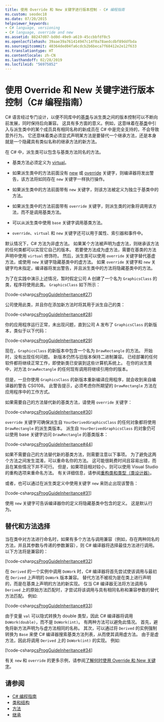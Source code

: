 ```yaml
---
title: 使用 Override 和 New 关键字进行版本控制 - C# 编程指南
ms.custom: seodec18
ms.date: 07/20/2015
helpviewer_keywords:
- C# language, versioning
- C# language, override and new
ms.assetid: 88247d07-bd0d-49e9-a619-45ccbbfdf0c5
ms.openlocfilehash: 39aae39a761414947c14f0a78aedcdbf89ddfbda
ms.sourcegitcommit: 40364ded04fa6cdcb2b6beca7f68412e2e12f633
ms.translationtype: HT
ms.contentlocale: zh-CN
ms.lasthandoff: 02/28/2019
ms.locfileid: "56975852"
---
```

# <a name="versioning-with-the-override-and-new-keywords-c-programming-guide"></a>使用 Override 和 New 关键字进行版本控制（C# 编程指南）
C# 语言经过专门设计，以便不同库中的[基类](../../../csharp/language-reference/keywords/base.md)与派生类之间的版本控制可以不断向前发展，同时保持后向兼容。 这具有多方面的意义。例如，这意味着在基[类](../../../csharp/language-reference/keywords/class.md)中引入与派生类中的某个成员具有相同名称的新成员在 C# 中是完全支持的，不会导致意外行为。 它还意味着类必须显式声明某方法是要替代一个继承方法，还是本身就是一个隐藏具有类似名称的继承方法的新方法。  
  
 在 C# 中，派生类可以包含与基类方法同名的方法。  
  
-   基类方法必须定义为 [virtual](../../../csharp/language-reference/keywords/virtual.md)。  
  
-   如果派生类中的方法前面没有 [new](../../../csharp/language-reference/keywords/new.md) 或 [override](../../../csharp/language-reference/keywords/override.md) 关键字，则编译器将发出警告，该方法将如同存在 `new` 关键字一样执行操作。  
  
-   如果派生类中的方法前面带有 `new` 关键字，则该方法被定义为独立于基类中的方法。  
  
-   如果派生类中的方法前面带有 `override` 关键字，则派生类的对象将调用该方法，而不是调用基类方法。  
  
-   可以从派生类中使用 `base` 关键字调用基类方法。  
  
-   `override`、`virtual` 和 `new` 关键字还可以用于属性、索引器和事件中。  
  
 默认情况下，C# 方法为非虚方法。 如果某个方法被声明为虚方法，则继承该方法的任何类都可以实现它自己的版本。 若要使方法成为虚方法，需要在基类的方法声明中使用 `virtual` 修饰符。 然后，派生类可以使用 `override` 关键字替代基虚方法，或使用 `new` 关键字隐藏基类中的虚方法。 如果 `override` 关键字和 `new` 关键字均未指定，编译器将发出警告，并且派生类中的方法将隐藏基类中的方法。  
  
 为了在实践中演示上述情况，暂时假定公司 A 创建了一个名为 `GraphicsClass` 的类，程序将使用此类。 `GraphicsClass` 如下所示：  
  
 [!code-csharp[csProgGuideInheritance#27](~/samples/snippets/csharp/VS_Snippets_VBCSharp/csProgGuideInheritance/CS/Inheritance.cs#27)]  
  
 公司使用此类，并且你在添加新方法时将其用于派生自己的类：  
  
 [!code-csharp[csProgGuideInheritance#28](~/samples/snippets/csharp/VS_Snippets_VBCSharp/csProgGuideInheritance/CS/Inheritance.cs#28)]  
  
 你的应用程序运行正常，未出现问题，直到公司 A 发布了 `GraphicsClass` 的新版本，类似于以下代码：  
  
 [!code-csharp[csProgGuideInheritance#29](~/samples/snippets/csharp/VS_Snippets_VBCSharp/csProgGuideInheritance/CS/Inheritance.cs#29)]  
  
 现在，`GraphicsClass` 的新版本中包含一个名为 `DrawRectangle` 的方法。 开始时，没有出现任何问题。 新版本仍然与旧版本保持二进制兼容。 已经部署的任何软件都将继续正常工作，即使新类已安装到这些计算机系统上。 在你的派生类中，对方法 `DrawRectangle` 的任何现有调用将继续引用你的版本。  
  
 但是，一旦你使用 `GraphicsClass` 的新版本重新编译应用程序，就会收到来自编译器的警告 CS0108。 此警告提示，必须考虑你所期望的 `DrawRectangle` 方法在应用程序中的工作方式。  
  
 如果需要自己的方法替代新的基类方法，请使用 `override` 关键字：  
  
 [!code-csharp[csProgGuideInheritance#30](~/samples/snippets/csharp/VS_Snippets_VBCSharp/csProgGuideInheritance/CS/Inheritance.cs#30)]  
  
 `override` 关键字可确保派生自 `YourDerivedGraphicsClass` 的任何对象都将使用 `DrawRectangle` 的派生类版本。 派生自 `YourDerivedGraphicsClass` 的对象仍可以使用 base 关键字访问 `DrawRectangle` 的基类版本：  
  
 [!code-csharp[csProgGuideInheritance#44](~/samples/snippets/csharp/VS_Snippets_VBCSharp/csProgGuideInheritance/CS/Inheritance.cs#44)]  
  
 如果不需要自己的方法替代新的基类方法，则需要注意以下事项。 为了避免这两个方法之间发生混淆，可以重命名你的方法。 这可能很耗费时间且容易出错，而且在某些情况下并不可行。 但是，如果项目相对较小，则可以使用 Visual Studio 的重构选项来重命名方法。 有关详细信息，请参阅[重构类和类型（类设计器）](/visualstudio/ide/refactoring-classes-and-types-class-designer)。  
  
 或者，也可以通过在派生类定义中使用关键字 `new` 来防止出现该警告：  
  
 [!code-csharp[csProgGuideInheritance#31](~/samples/snippets/csharp/VS_Snippets_VBCSharp/csProgGuideInheritance/CS/Inheritance.cs#31)]  
  
 使用 `new` 关键字可告诉编译器你的定义将隐藏基类中包含的定义。 这是默认行为。  
  
## <a name="override-and-method-selection"></a>替代和方法选择  
 当在类中对方法进行命名时，如果有多个方法与调用兼容（例如，存在两种同名的方法，并且其参数与传递的参数兼容），则 C# 编译器将选择最佳方法进行调用。 以下方法将是兼容的：  
  
 [!code-csharp[csProgGuideInheritance#32](~/samples/snippets/csharp/VS_Snippets_VBCSharp/csProgGuideInheritance/CS/Inheritance.cs#32)]  
  
 在 `Derived` 的一个实例中调用 `DoWork` 时，C# 编译器将首先尝试使该调用与最初在 `Derived` 上声明的 `DoWork` 版本兼容。 替代方法不被视为是在类上进行声明的，而是在基类上声明的方法的新实现。 仅当 C# 编译器无法将方法调用与 `Derived` 上的原始方法匹配时，才尝试将该调用与具有相同名称和兼容参数的替代方法匹配。 例如:  
  
 [!code-csharp[csProgGuideInheritance#33](~/samples/snippets/csharp/VS_Snippets_VBCSharp/csProgGuideInheritance/CS/Inheritance.cs#33)]  
  
 由于变量 `val` 可以隐式转换为 double 类型，因此 C# 编译器将调用 `DoWork(double)`，而不是 `DoWork(int)`。 有两种方法可以避免此情况。 首先，避免将新方法声明为与虚方法相同的名称。 其次，可以通过将 `Derived` 的实例强制转换为 `Base` 来使 C# 编译器搜索基类方法列表，从而使其调用虚方法。 由于是虚方法，因此将调用 `Derived` 上的 `DoWork(int)` 的实现。 例如:  
  
 [!code-csharp[csProgGuideInheritance#34](~/samples/snippets/csharp/VS_Snippets_VBCSharp/csProgGuideInheritance/CS/Inheritance.cs#34)]  
  
 有关 `new` 和 `override` 的更多示例，请参阅[了解何时使用 Override 和 New 关键字](../../../csharp/programming-guide/classes-and-structs/knowing-when-to-use-override-and-new-keywords.md)。  
  
## <a name="see-also"></a>请参阅

- [C# 编程指南](../../../csharp/programming-guide/index.md)
- [类和结构](../../../csharp/programming-guide/classes-and-structs/index.md)
- [方法](../../../csharp/programming-guide/classes-and-structs/methods.md)
- [继承](../../../csharp/programming-guide/classes-and-structs/inheritance.md)
